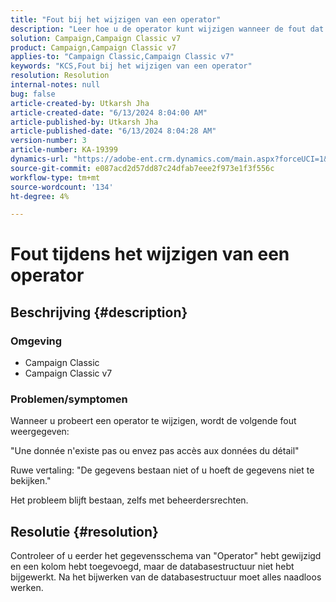 ```yaml
---
title: "Fout bij het wijzigen van een operator"
description: "Leer hoe u de operator kunt wijzigen wanneer de fout dat gegevens niet bestaan of wanneer u niet het recht hebt om gegevens weer te geven, wordt weergegeven."
solution: Campaign,Campaign Classic v7
product: Campaign,Campaign Classic v7
applies-to: "Campaign Classic,Campaign Classic v7"
keywords: "KCS,Fout bij het wijzigen van een operator"
resolution: Resolution
internal-notes: null
bug: false
article-created-by: Utkarsh Jha
article-created-date: "6/13/2024 8:04:00 AM"
article-published-by: Utkarsh Jha
article-published-date: "6/13/2024 8:04:28 AM"
version-number: 3
article-number: KA-19399
dynamics-url: "https://adobe-ent.crm.dynamics.com/main.aspx?forceUCI=1&pagetype=entityrecord&etn=knowledgearticle&id=b1304b78-5b29-ef11-840b-000d3a37eaf2"
source-git-commit: e087acd2d57dd87c24dfab7eee2f973e1f3f556c
workflow-type: tm+mt
source-wordcount: '134'
ht-degree: 4%

---
```


# Fout tijdens het wijzigen van een operator

## Beschrijving {#description}


### <b>Omgeving</b>

- Campaign Classic
- Campaign Classic v7




### <b>Problemen/symptomen</b>

Wanneer u probeert een operator te wijzigen, wordt de volgende fout weergegeven:

&quot;Une donnée n&#39;existe pas ou envez pas accès aux données du détail&quot;

Ruwe vertaling: &quot;De gegevens bestaan niet of u hoeft de gegevens niet te bekijken.&quot;

Het probleem blijft bestaan, zelfs met beheerdersrechten.


## Resolutie {#resolution}


Controleer of u eerder het gegevensschema van &quot;Operator&quot; hebt gewijzigd en een kolom hebt toegevoegd, maar de databasestructuur niet hebt bijgewerkt. Na het bijwerken van de databasestructuur moet alles naadloos werken.
